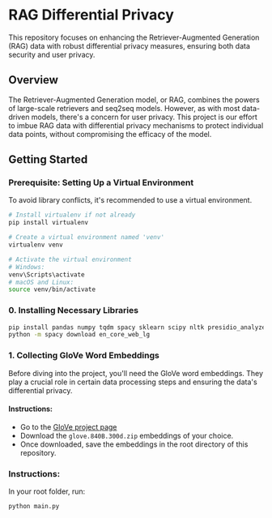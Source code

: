 # RAG Differential Privacy

This repository focuses on enhancing the Retriever-Augmented Generation (RAG) data with robust differential privacy measures, ensuring both data security and user privacy.

## Overview

The Retriever-Augmented Generation model, or RAG, combines the powers of large-scale retrievers and seq2seq models. However, as with most data-driven models, there's a concern for user privacy. This project is our effort to imbue RAG data with differential privacy mechanisms to protect individual data points, without compromising the efficacy of the model.

## Getting Started

### Prerequisite: Setting Up a Virtual Environment

To avoid library conflicts, it's recommended to use a virtual environment.

```bash
# Install virtualenv if not already
pip install virtualenv

# Create a virtual environment named 'venv'
virtualenv venv

# Activate the virtual environment
# Windows:
venv\Scripts\activate
# macOS and Linux:
source venv/bin/activate
```

### 0. Installing Necessary Libraries

```bash
pip install pandas numpy tqdm spacy sklearn scipy nltk presidio_analyzer presidio_anonymizer
python -m spacy download en_core_web_lg
```

### 1. Collecting GloVe Word Embeddings

Before diving into the project, you'll need the GloVe word embeddings. They play a crucial role in certain data processing steps and ensuring the data's differential privacy.

#### Instructions:

- Go to the [GloVe project page](https://nlp.stanford.edu/projects/glove/)
- Download the `glove.840B.300d.zip` embeddings of your choice.
- Once downloaded, save the embeddings in the root directory of this repository.

### Instructions:

In your root folder, run:

```bash
python main.py
```
